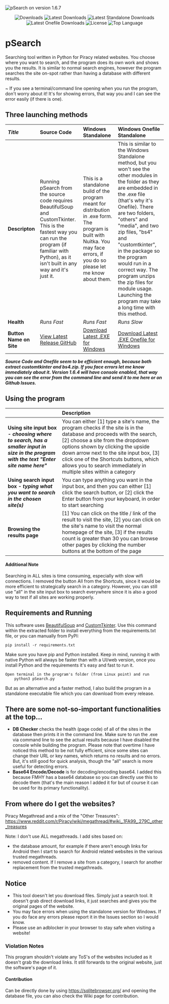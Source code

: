 ![pSearch on version 1.6.7](https://i.ibb.co/7Q8BnnD/image.png)

<p align="center">
  <img src="https://img.shields.io/github/downloads/SerjSX/pSearch/total" alt="Downloads"/>
  <img src="https://img.shields.io/github/downloads/SerjSX/pSearch/latest/total" alt="Latest Downloads"/>
  <img src="https://img.shields.io/github/downloads/SerjSX/pSearch/latest/pSearch-windows-standalone.zip" alt="Latest Standalone Downloads"/>
  <img src="https://img.shields.io/github/downloads/SerjSX/pSearch/latest/pSearch-windows-onefile-standalone.zip" alt="Latest Onefile Downloads"/>
  <img src="https://img.shields.io/github/license/SerjSX/pSearch" alt="License"/>
  <img src="https://img.shields.io/github/languages/top/SerjSX/pSearch" alt="Top Language"/>
</p>


# pSearch
 Searching tool written in Python for Piracy related websites. You choose where you want to search, and the program does its own work and shows you the results. It is similar to normal search engines, however the program searches the site on-spot rather than having a database with different results.

~ If you see a terminal/command line opening when you run the program, don't worry about it! It's for showing errors, that way you and I can see the error easily (if there is one). 

## Three launching methods
|*Title*|**Source Code**|**Windows Standalone**|**Windows Onefile Standalone**|
|:-|:-|:-|:-|
|**Descripton**|Running pSearch from the source code requires BeautifulSoup and CustomTkinter. This is the fastest way you can run the program (if familiar with Python), as it isn't built in any way and it's just it.|This is a standalone build of the program meant for distribution in .exe form. The program is built with Nuitka. You may face errors, if you do so please let me know about them.|This is similar to the Windows Standalone method, but you won't see the other modules in the folder as they are embedded in the .exe file (that's why it's Onefile). There are two folders, "others" and "media", and two zip files, "bs4" and "customtkinter", in the package so the program would run in a correct way. The program unzips the zip files for module usage. Launching the program may take a long time with this method.|
|**Health**|*Runs Fast*|*Runs Fast*|*Runs Slow*|
|**Button Name on Site**|<a href="https://github.com/SerjSX/pSearch/releases/latest" alt="latest release">View Latest Release GitHub</a>|<a href="https://github.com/SerjSX/pSearch/releases/latest/download/pSearch-windows-standalone.zip" alt="download latest standalone exe">Download Latest .EXE for Windows</a>|<a href="https://github.com/SerjSX/pSearch/releases/latest/download/pSearch-windows-onefile-standalone.zip" alt="download latest onefile exe">Download Latest .EXE Onefile for Windows</a>|

***Source Code and Onefile seem to be efficient enough, because both extract customtkinter and bs4.zip. If you face errors let me know immediately about it. Version 1.6.4 will have console enabled, that way you can see the error from the command line and send it to me here or on Github Issues.***
&#x200B;

## Using the program
||**Description**|
|:-|:-|
|**Using site input box -** ***choosing where to search, has a smaller input in size in the program with the text "Enter site name here"***|You can either \[1\] type a site's name, the program checks if the site is in the database and proceeds with the search, \[2\] choose a site from the dropdown options shown by clicking the upside down arrow next to the site input box, \[3\] click one of the Shortcuts buttons, which allows you to search immediately in multiple sites within a category|
|**Using search input box -** ***typing what you want to search in the chosen site(s)***|You can type anything you want in the input box, and then you can either \[1\] click the search button, or \[2\] click the Enter button from your keyboard, in order to start searching|
|**Browsing the results page**|\[1\] You can click on the title / link of the result to visit the site, \[2\] you can click on the site's name to visit the normal homepage of the site, \[3\] if the results count is greater than 30 you can browse other pages by clicking the number buttons at the bottom of the page|

#### Additional Note
Searching in ALL sites is time consuming, especially with slow wifi connections. I removed the button All from the Shortcuts, since it would be more efficient to strategically search in a category. However, you can still use "all" in the site input box to search everywhere since it is also a good way to test if all sites are working properly.

## Requirements and Running
This software uses <a href="https://pypi.org/project/beautifulsoup4/" target="_blank">BeautifulSoup</a> and <a href="https://pypi.org/project/customtkinter/" target="_blank">CustomTkinter</a>. Use this command within the extracted folder to install everything from the requirements.txt file, or you can manually from PyPI:
 
    pip install -r requirements.txt

Make sure you have pip and Python installed. 
Keep in mind, running it with native Python will always be faster than with a UI/web version, once you install Python and the requirements it's easy and fast to run it.

    Open terminal in the program's folder (from Linux point) and run
        python3 pSearch.py
        
But as an alternative and a faster method, I also build the program in a standalone executable file which you can download from every release.

## There are some not-so-important functionalities at the top...
- **DB Checker** checks the health (page code) of all of the sites in the database then prints it in the command line. Make sure to run the .exe via command line to see the actual results because I have disabled the console while building the program. Please note that overtime I have noticed this method to be not fully efficient, since some sites can change their URL or key names, which returns no results and no errors. But, it's still good for quick analysis, though the "all" search is more useful for detecting errors.
- **Base64 Encode/Decode** is for decoding/encoding base64. I added this because FMHY has a base64 database so you can directly use this to decode them (that's the main reason I added it for but of course it can be used for its primary functionality).

## From where do I get the websites?
Piracy Megathread and a mix of the "Other Treasures": https://www.reddit.com/r/Piracy/wiki/megathread/#wiki_.1FA99_.279C_other_treasures

Note: I don't use ALL megathreads. I add sites based on:
- the database amount, for example if there aren't enough links for Android then I start to search for Android related websites in the various trusted megathreads.
- removed content. If I remove a site from a category, I search for another replacement from the trusted megathreads.

 ## Notice
- This tool doesn't let you download files. Simply just a search tool. It doesn't grab direct download links, it just searches and gives you the original pages of the website. 
- You may face errors when using the standalone version for Windows. If you do face any errors please report it in the Issues section so I would know.
- Please use an adblocker in your browser to stay safe when visiting a website!
 
 ### Violation Notes
 This program shouldn't violate any ToS's of the websites included as it doesn't grab the download links. It still forwards to the original website, just the software's page of it.

#### Contribution 
Can be directly done by using https://sqlitebrowser.org/ and opening the database file, you can also check the Wiki page for contribution.

